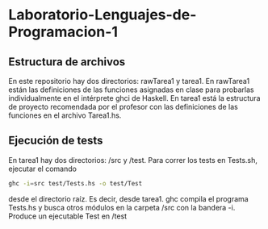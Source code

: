# Laboratorio-Lenguajes-de-Programacion-1

## Estructura de archivos
En este repositorio hay dos directorios: rawTarea1 y tarea1. En rawTarea1 están las definiciones de las funciones asignadas en clase para probarlas individualmente en el intérprete
ghci de Haskell. En tarea1 está la estructura de proyecto recomendada por el profesor con las definiciones de las funciones en el archivo Tarea1.hs.
## Ejecución de tests
En tarea1 hay dos directorios: /src y /test. Para correr los tests en Tests.sh, ejecutar el comando 
```bash
ghc -i=src test/Tests.hs -o test/Test
``` 
desde el directorio raíz. Es decir, desde tarea1.
ghc compila el programa Tests.hs y busca otros módulos en la carpeta /src con la bandera -i. Produce un ejecutable Test en /test
